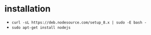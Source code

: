 # installation
 - `curl -sL https://deb.nodesource.com/setup_8.x | sudo -E bash -`
 - `sudo apt-get install nodejs`
